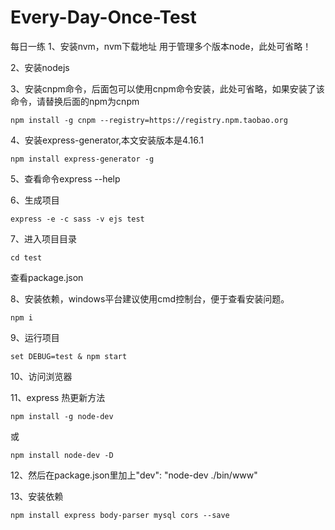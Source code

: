 # Every-Day-Once-Test
每日一练
1、安装nvm，nvm下载地址   用于管理多个版本node，此处可省略！

2、安装nodejs

3、安装cnpm命令，后面包可以使用cnpm命令安装，此处可省略，如果安装了该命令，请替换后面的npm为cnpm
```
npm install -g cnpm --registry=https://registry.npm.taobao.org
```

4、安装express-generator,本文安装版本是4.16.1
```
npm install express-generator -g
```

5、查看命令express --help

6、生成项目
```
express -e -c sass -v ejs test
```

7、进入项目目录
```
cd test
```
查看package.json

8、安装依赖，windows平台建议使用cmd控制台，便于查看安装问题。
```
npm i
```

9、运行项目
```
set DEBUG=test & npm start
```

10、访问浏览器


11、express 热更新方法
```
npm install -g node-dev
```
或

```
npm install node-dev -D
```

12、然后在package.json里加上"dev": "node-dev ./bin/www"

13、安装依赖
```
npm install express body-parser mysql cors --save
```